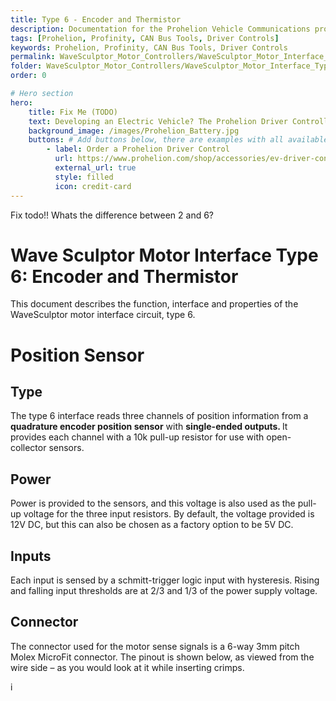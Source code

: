```yaml
---
title: Type 6 - Encoder and Thermistor
description: Documentation for the Prohelion Vehicle Communications protocol
tags: [Prohelion, Profinity, CAN Bus Tools, Driver Controls]
keywords: Prohelion, Profinity, CAN Bus Tools, Driver Controls
permalink: WaveSculptor_Motor_Controllers/WaveSculptor_Motor_Interface_Type_6/Overview.html
folder: WaveSculptor_Motor_Controllers/WaveSculptor_Motor_Interface_Type_6
order: 0

# Hero section
hero:
    title: Fix Me (TODO)
    text: Developing an Electric Vehicle? The Prohelion Driver Controller Unit is designed to give you a head start with an off the shelf control platform to get you driving sooner.
    background_image: /images/Prohelion_Battery.jpg
    buttons: # Add buttons below, there are examples with all available options
        - label: Order a Prohelion Driver Control
          url: https://www.prohelion.com/shop/accessories/ev-driver-controls/
          external_url: true 
          style: filled
          icon: credit-card 
---
```


Fix todo!! Whats the difference between 2 and 6?

# Wave Sculptor Motor Interface Type 6: Encoder and Thermistor 

This document describes the function, interface and properties of the WaveSculptor motor interface circuit, type 6.

# Position Sensor

## Type

The type 6 interface reads three channels of position information from a <strong>quadrature encoder position sensor</strong> with <strong>single-ended outputs. </strong> It provides each channel with a 10k pull-up resistor for use with open-collector sensors.

## Power 

Power is provided to the sensors, and this voltage is also used as the pull-up voltage for the three input resistors.  By default, the voltage provided is 12V DC, but this can also be chosen as a factory option to be 5V DC.  

## Inputs

Each input is sensed by a schmitt-trigger logic input with hysteresis.  Rising and falling input thresholds are at 2/3 and 1/3 of the power supply voltage.

## Connector

The connector used for the motor sense signals is a 6-way 3mm pitch Molex MicroFit connector.  The pinout is shown below, as viewed from the wire side – as you would look at it while inserting crimps.  

i


